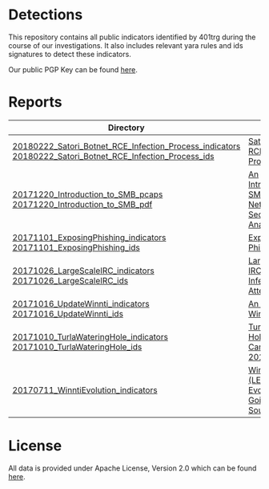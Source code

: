 Detections
==================

This repository contains all public indicators identified by 401trg during the course of our investigations. It also includes relevant yara rules and ids signatures to detect these indicators.

Our public PGP Key can be found [here](https://keybase.io/401trg/pgp_keys.asc?fingerprint=1c3e9c9719d6480f1446e4f1812dc5f3628952f9).

# Reports

| Directory                                                                                                         | Link                                                                                                                                                                                                | Published    |
|-------------------------------------------------------------------------------------------------------------------|-----------------------------------------------------------------------------------------------------------------------------------------------------------------------------------------------------|--------------|
| [20180222_Satori_Botnet_RCE_Infection_Process_indicators](https://github.com/401trg/detections/blob/master/ioc/20171101_ExposingPhishing_indicators.csv) <br> [20180222_Satori_Botnet_RCE_Infection_Process_ids](https://github.com/401trg/detections/blob/master/ids/20171101_ExposingPhishing_ids.rules)  | [Satori Botnet RCE Infection Process](https://401trg.pw/satori-botnet-rce-infection-process/) | Feb 22, 2018 |
| [20171220_Introduction_to_SMB_pcaps](https://github.com/401trg/detections/tree/master/pcaps) <br> [20171220_Introduction_to_SMB_pdf](https://github.com/401trg/detections/blob/master/pdfs/20171220_An-Introduction-to-SMB-for-Network-Security-Analysts.pdf) | [An Introduction to SMB for Network Security Analysts](https://401trg.pw/an-introduction-to-smb-for-network-security-analysts/) | Dec 20, 2017 |
| [20171101_ExposingPhishing_indicators](https://github.com/401trg/detections/blob/master/ioc/20171101_ExposingPhishing_indicators.csv) <br> [20171101_ExposingPhishing_ids](https://github.com/401trg/detections/blob/master/ids/20171101_ExposingPhishing_ids.rules)  | [Exposing a Phishing Kit](https://401trg.pw/exposing-a-phishing-kit) | Nov 01, 2017 |
| [20171026_LargeScaleIRC_indicators](https://github.com/401trg/detections/blob/master/ioc/20171026_LargeScaleIRC_indicators.csv) <br> [20171026_LargeScaleIRC_ids](https://github.com/401trg/detections/blob/master/ids/20171026_LargeScaleIRC_ids.rules)| [Large Scale IRCbot Infection Attempts](https://401trg.pw/large_scale_ircbot_infection_attempts) | Oct 26, 2017 |
| [20171016_UpdateWinnti_indicators](https://github.com/401trg/detections/blob/master/ioc/20171016_UpdateWinnti_indicators.csv) <br> [20171016_UpdateWinnti_ids](https://github.com/401trg/detections/blob/master/ids/20171016_UpdateWinnti_ids.rules)| [An Update on Winnti](https://401trg.pw/an-update-on-winnti/) | Oct 16, 2017 |
| [20171010_TurlaWateringHole_indicators](https://github.com/401trg/detections/blob/master/ioc/20171010_TurlaWateringHole_indicators.csv) <br> [20171010_TurlaWateringHole_ids](https://github.com/401trg/detections/blob/master/ids/20171010_TurlaWateringHole_ids.rules) | [Turla Watering Hole Campaigns 2016/2017](https://401trg.pw/turla-watering-hole-campaigns-2016-2017/) | Oct 10, 2017 |
| [20170711_WinntiEvolution_indicators](https://github.com/401trg/detections/blob/master/ioc/20170711_WinntiEvolution_indicators.csv) | [Winnti (LEAD/APT17) Evolution - Going Open Source](https://401trg.pw/winnti-evolution-going-open-source/) | Jul 11, 2017 |

# License
All data is provided under Apache License, Version 2.0 which can be found [here](https://www.apache.org/licenses/LICENSE-2.0).
